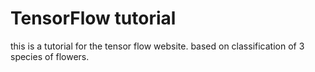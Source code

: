 # TensorFlow tutorial
this is a tutorial for the tensor flow website.
based on classification of 3 species of flowers.
